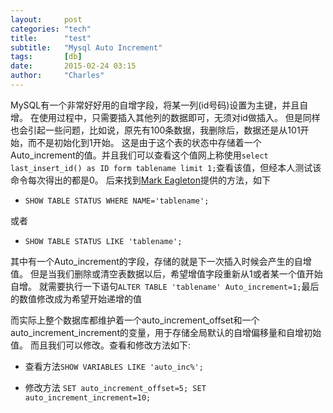 ```yaml
---
layout:     post
categories: "tech"
title:      "test"
subtitle:   "Mysql Auto Increment"
tags:       [db]
date:       2015-02-24 03:15
author:     "Charles"
---
```


MySQL有一个非常好好用的自增字段，将某一列(id号码)设置为主键，并且自增。
在使用过程中，只需要插入其他列的数据即可，无须对id做插入。
但是同样也会引起一些问题，比如说，原先有100条数据，我删除后，数据还是从101开始，而不是初始化到1开始。
这是由于这个表的状态中存储着一个Auto_increment的值。并且我们可以查看这个值网上称使用`select last_insert_id() as ID form tablename limit 1;`查看该值，但经本人测试该命令每次得出的都是0。
后来找到[Mark Eagleton](http://thebigreason.com/blog/2010/09/08/retrieve-the-auto-increment-value-of-a-mysql-table)提供的方法，如下

* `SHOW TABLE STATUS WHERE NAME='tablename';`

或者

* `SHOW TABLE STATUS LIKE 'tablename';`

其中有一个Auto_increment的字段，存储的就是下一次插入时候会产生的自增值。
但是当我们删除或清空表数据以后，希望增值字段重新从1或者某一个值开始自增。
就需要执行一下语句`ALTER TABLE 'tablename' Auto_increment=1;`最后的数值修改成为希望开始递增的值

而实际上整个数据库都维护着一个auto_increment_offset和一个auto_increment_increment的变量，用于存储全局默认的自增偏移量和自增初始值。
而且我们可以修改。查看和修改方法如下:

* 查看方法`SHOW VARIABLES LIKE 'auto_inc%';`

* 修改方法
`
SET auto_increment_offset=5;
SET auto_increment_increment=10;
`